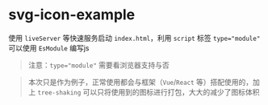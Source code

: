 # svg-icon-example

使用 `liveServer` 等快速服务启动 `index.html`，利用 `script` 标签 `type="module"` 可以使用 `EsModule` 编写js

> 注意：`type="module"` 需要看浏览器支持与否

> 本次只是作为例子，正常使用都会与框架（`Vue`/`React` 等）搭配使用的，加上 `tree-shaking` 可以只将使用到的图标进行打包，大大的减少了图标体积
